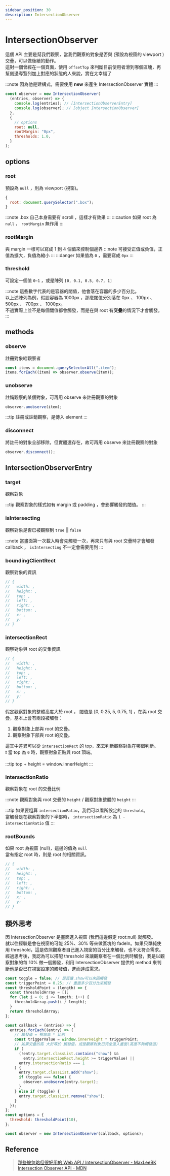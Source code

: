 ```yaml
---
sidebar_position: 30
description: IntersectionObserver
---
```


# IntersectionObserver

這個 API 主要是幫我們觀察，當我們觀察的對象是否與 (預設為視窗的 viewport ) 交疊，可以做後續的動作。 <br />
這對一個曾經在一個頁面，使用 `offsetTop` 來判斷目前使用者滑到哪個區塊，再幫側邊導覽列加上對應的狀態的人來說，實在太幸福了

:::note
因為他是建構式，需要使用 **new** 來產生 IntersectionObserver 實體
:::

```javascript
const observer = new IntersectionObserver(
  (entries, observer) => {
    console.log(entries); // [IntersectionObserverEntry]
    console.log(observer); // [object IntersectionObserver]
  },
  {
    // options
    root: null,
    rootMargin: "0px",
    thresholds: 1.0,
  }
);
```

## options

### root

預設為 `null` ，則為 viewport (視窗)。

```javascript
{
  root: document.querySelector(".box");
}
```

:::note
.box 自己本身需要有 scroll ，這樣才有效果
:::
:::caution
如果 root 為 `null` ， `rootMargin` 無作用
:::

### rootMargin

與 margin 一樣可以寫成 1 到 4 個值來控制個邊界
:::note
可接受正值或負值，正值為擴大，負值為縮小
:::
:::danger
如果值為 `0` ，需要寫成 `0px`
:::

### threshold

可設定一個值 `0~1` ，或是陣列 `[0, 0.1, 0.5, 0.7, 1]`

:::note
這些數字代表的是容器的閾值，他會落在容器的多少百分比。<br />
以上述陣列為例，假設容器為 1000px ，那麼閾值分別落在 0px 、 100px 、 500px 、 700px 、 1000px。<br />
不過實際上並不是每個閾值都會觸發，而是在與 root 有**交疊**的情況下才會觸發。
:::

## methods

### observe

註冊對象給觀察者

```javascript
const items = document.querySelectorAll(".item");
items.forEach((item) => observer.observe(item));
```

### unobserve

註銷觀察的某個對象，可再用 observe 來註冊觀察的對象

```javascript
observer.unobserve(item);
```

:::tip
註冊或註銷觀察，是傳入 element
:::

### disconnect

將註冊的對象全部移除，但實體還存在，故可再用 observe 來註冊觀察的對象

```javascript
observer.disconnect();
```

## IntersectionObserverEntry

### target

觀察對象

:::tip
觀察對象的樣式如有 margin 或 padding ，會影響觸發的閾值。
:::

### isIntersecting

觀察對象是否已被觀察到 `true` || `false`

:::note
當畫面第一次載入時會先觸發一次，再來只有與 root 交疊時才會觸發 callback ， `isIntersecting` 不一定會需要用到
:::

### boundingClientRect

觀察對象的資訊

```javascript
// {
//   width: ,
//   height: ,
//   top: ,
//   left: ,
//   right: ,
//   bottom: ,
//   x: ,
//   y:
// }
```

### intersectionRect

觀察對象與 root 的交集資訊

```javascript
// {
//   width: ,
//   height: ,
//   top: ,
//   left: ,
//   right: ,
//   bottom: ,
//   x: ,
//   y:
// }
```

假定觀察對象的整體高度大於 root ， 閾值是 [0, 0.25, 5, 0.75, 1] ，在與 root 交疊，基本上會有兩段被觸發：<br />

1. 觀察對象上部與 root 的交疊。
2. 觀察對象下部與 root 的交疊。

這其中差異可以從 `intersectionRect` 的 top，來去判斷觀察對象在哪個判斷。<br />
❗ 當 top 為 `0` 時，觀察對象正貼與 root 頂端。

:::tip
top + height = window.innerHeight
:::

### intersectionRatio

觀察對象在 root 的交疊比例

:::note
觀察對象與 root 交疊的 `height` / 觀察對象整體的 `height`
:::

:::tip
如果要粗算 `intersectionRatio`，我們可以看所設定的 `threshold`。<br />
當觸發是在觀察對象的下半部時， `intersectionRatio` 為 `1 - intersectionRatio` 值
:::

### rootBounds

如果 root 為視窗 (null)，這邊的值為 `null` <br />
當有指定 root 時，則是 root 的相關資訊。

```javascript
// {
//   width: ,
//   height: ,
//   top: ,
//   left: ,
//   right: ,
//   bottom: ,
//   x: ,
//   y:
// }
```

## 額外思考

因 IntersectionObserver 是畫面進入視窗 (我們這邊假定 root:null) 就觸發。<br />
就以往經驗是會在視窗的可能 25%、30% 等來做區塊的 fadeIn。如果只單純使用 threshold，這是依照觀察者自己進入視窗的百分比來觸發，也不太符合需求。<br />
經過思考後，我認為可以搭配 threshold 來讓觀察者在一個比例時觸發，我是以觀察對象的每 10% 做一個觸發，利用 IntersectionObserver 提供的 method 來判斷他是否已在視窗設定的觸發值，進而達成需求。

```javascript
const toggle = false; // 是否讓.show可以來回觸發
const triggerPoint = 0.25; // 畫面多少百分比來觸發
const thresholdPoint = (length) => {
  const thresholdArray = [];
  for (let i = 0; i <= length; i++) {
    thresholdArray.push(i / length);
  }
  return thresholdArray;
};

const callback = (entries) => {
  entries.forEach((entry) => {
    // 觸發值 = 視窗高 * 比例
    const triggerValue = window.innerHeight * triggerPoint;
    // 如果交疊的高 大於等於 觸發值，或是觀察對象已完全進入畫面(高度不夠觸發值)
    if (
      (!entry.target.classList.contains("show") &&
        entry.intersectionRect.height >= triggerValue) ||
      entry.intersectionRatio === 1
    ) {
      entry.target.classList.add("show");
      if (toggle === false) {
        observer.unobserve(entry.target);
      }
    } else if (toggle) {
      entry.target.classList.remove("show");
    }
  });
};
const options = {
  threshold: thresholdPoint(10),
};

const observer = new IntersectionObserver(callback, options);
```

## Reference

> [那些被忽略但很好用的 Web API / IntersectionObserver - MaxLeeBK](https://ithelp.ithome.com.tw/articles/10279046)<br />[Intersection Observer API - MDN](hhttps://developer.mozilla.org/en-US/docs/Web/API/Intersection_Observer_API)
